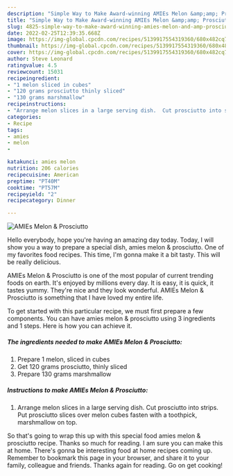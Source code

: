 ```yaml
---
description: "Simple Way to Make Award-winning AMIEs Melon &amp;amp; Prosciutto"
title: "Simple Way to Make Award-winning AMIEs Melon &amp;amp; Prosciutto"
slug: 4825-simple-way-to-make-award-winning-amies-melon-and-amp-prosciutto
date: 2022-02-25T12:39:35.668Z
image: https://img-global.cpcdn.com/recipes/5139917554319360/680x482cq70/amies-melon-prosciutto-recipe-main-photo.jpg
thumbnail: https://img-global.cpcdn.com/recipes/5139917554319360/680x482cq70/amies-melon-prosciutto-recipe-main-photo.jpg
cover: https://img-global.cpcdn.com/recipes/5139917554319360/680x482cq70/amies-melon-prosciutto-recipe-main-photo.jpg
author: Steve Leonard
ratingvalue: 4.5
reviewcount: 15031
recipeingredient:
- "1 melon sliced in cubes"
- "120 grams prosciutto thinly sliced"
- "130 grams marshmallow"
recipeinstructions:
- "Arrange melon slices in a large serving dish.  Cut prosciutto into strips.  Put prosciutto slices over melon cubes fasten with a toothpick,  marshmallow on top."
categories:
- Recipe
tags:
- amies
- melon
- 

katakunci: amies melon  
nutrition: 206 calories
recipecuisine: American
preptime: "PT40M"
cooktime: "PT57M"
recipeyield: "2"
recipecategory: Dinner

---
```



![AMIEs Melon &amp; Prosciutto](https://img-global.cpcdn.com/recipes/5139917554319360/680x482cq70/amies-melon-prosciutto-recipe-main-photo.jpg)

Hello everybody, hope you're having an amazing day today. Today, I will show you a way to prepare a special dish, amies melon &amp; prosciutto. One of my favorites food recipes. This time, I'm gonna make it a bit tasty. This will be really delicious.

AMIEs Melon &amp; Prosciutto is one of the most popular of current trending foods on earth. It's enjoyed by millions every day. It is easy, it is quick, it tastes yummy. They're nice and they look wonderful. AMIEs Melon &amp; Prosciutto is something that I have loved my entire life.




To get started with this particular recipe, we must first prepare a few components. You can have amies melon &amp; prosciutto using 3 ingredients and 1 steps. Here is how you can achieve it.

<!--inarticleads1-->

##### The ingredients needed to make AMIEs Melon &amp; Prosciutto:

1. Prepare 1 melon, sliced in cubes
1. Get 120 grams prosciutto, thinly sliced
1. Prepare 130 grams marshmallow




<!--inarticleads2-->

##### Instructions to make AMIEs Melon &amp; Prosciutto:

1. Arrange melon slices in a large serving dish.  Cut prosciutto into strips.  Put prosciutto slices over melon cubes fasten with a toothpick,  marshmallow on top.




So that's going to wrap this up with this special food amies melon &amp; prosciutto recipe. Thanks so much for reading. I am sure you can make this at home. There's gonna be interesting food at home recipes coming up. Remember to bookmark this page in your browser, and share it to your family, colleague and friends. Thanks again for reading. Go on get cooking!
